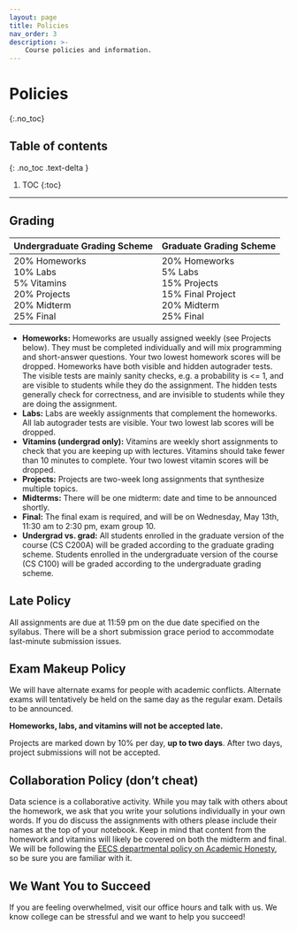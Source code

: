 ```yaml
---
layout: page
title: Policies
nav_order: 3
description: >-
    Course policies and information.
---
```



# Policies
{:.no_toc}


## Table of contents
{: .no_toc .text-delta }

1. TOC
{:toc}

---

## Grading


| **Undergraduate Grading Scheme** | **Graduate Grading Scheme** |
| -- | -- |
| 20% Homeworks <br> 10% Labs <br> 5% Vitamins <br> 20% Projects <br> 20% Midterm <br> 25% Final | 20% Homeworks <br> 5% Labs <br> 15% Projects <br> 15% Final Project <br> 20% Midterm <br> 25% Final |

- **Homeworks:** Homeworks are usually assigned weekly (see Projects below). They must be completed individually and will mix programming and short-answer questions. Your two lowest homework scores will be dropped. Homeworks have both visible and hidden autograder tests. The visible tests are mainly sanity checks, e.g. a probability is <= 1, and are visible to students while they do the assignment. The hidden tests generally check for correctness, and are invisible to students while they are doing the assignment.  
- **Labs:** Labs are weekly assignments that complement the homeworks. All lab autograder tests are visible. Your two lowest lab scores will be dropped. 
- **Vitamins (undergrad only):** Vitamins are weekly short assignments to check that you are keeping up with lectures. Vitamins should take fewer than 10 minutes to complete. Your two lowest vitamin scores will be dropped.
- **Projects:** Projects are two-week long assignments that synthesize multiple topics.
- **Midterms:** There will be one midterm: date and time to be announced shortly.
- **Final:** The final exam is required, and will be on Wednesday, May 13th, 11:30 am to 2:30 pm, exam group 10.
- **Undergrad vs. grad:** All students enrolled in the graduate version of the course (CS C200A) will be graded according to the graduate grading scheme. Students enrolled in the undergraduate version of the course (CS C100) will be graded according to the undergraduate grading scheme. 

## Late Policy
All assignments are due at 11:59 pm on the due date specified on the syllabus. There will be a short submission grace period to accommodate last-minute submission issues. 

## Exam Makeup Policy 
We will have alternate exams for people with academic conflicts. Alternate exams will tentatively be held on the same day as the regular exam. Details to be announced. 

**Homeworks, labs, and vitamins will not be accepted late.**

Projects are marked down by 10% per day, **up to two days**. After two days, project submissions will not be accepted. 

## Collaboration Policy (don’t cheat)
Data science is a collaborative activity. While you may talk with others about the homework, we ask that you write your solutions individually in your own words. If you do discuss the assignments with others please include their names at the top of your notebook. Keep in mind that content from the homework and vitamins will likely be covered on both the midterm and final. We will be following the [EECS departmental policy on Academic Honesty](https://eecs.berkeley.edu/resources/students/academic-dishonesty), so be sure you are familiar with it.

## We Want You to Succeed
If you are feeling overwhelmed, visit our office hours and talk with us. We know college can be stressful and we want to help you succeed!
